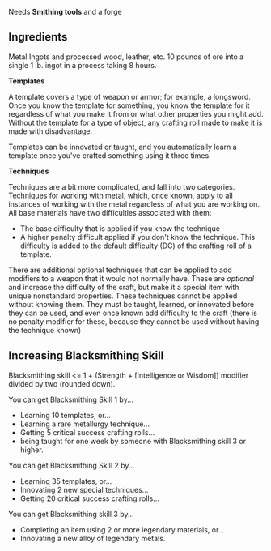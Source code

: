 Needs **Smithing tools** and a forge

## Ingredients
Metal Ingots and processed wood, leather, etc.
10 pounds of ore into a single 1 lb. ingot in a process taking 8 hours.

**Templates**

A template covers a type of weapon or armor; for example, a longsword. Once you know the template for something, you know the template for it regardless of what you make it from or what other properties you might add. Without the template for a type of object, any crafting roll made to make it is made with disadvantage.

Templates can be innovated or taught, and you automatically learn a template once you've crafted something using it three times.

**Techniques**

Techniques are a bit more complicated, and fall into two categories. Techniques for working with metal, which, once known, apply to all instances of working with the metal regardless of what you are working on. 
All base materials have two difficulties associated with them: 
- The base difficulty that is applied if you know the technique
- A higher penalty difficult applied if you don't know the technique. This difficulty is added to the default difficulty (DC) of the crafting roll of a template.

There are additional optional techniques that can be applied to add modifiers to a weapon that it would not normally have. These are _optional_ and increase the difficulty of the craft, but make it a special item with unique nonstandard properties. These techniques cannot be applied without knowing them. They must be taught, learned, or innovated before they can be used, and even once known add difficulty to the craft (there is no penalty modifier for these, because they cannot be used without having the technique known)

## Increasing Blacksmithing Skill

Blacksmithing skill <= 1 + (Strength + [Intelligence or Wisdom]) modifier divided by two (rounded down). 

You can get Blacksmithing Skill 1 by...

- Learning 10 templates, or…
- Learning a rare metallurgy technique...
- Getting 5 critical success crafting rolls...
- being taught for one week by someone with Blacksmithing skill 3 or higher.

You can get Blacksmithing Skill 2 by...

- Learning 35 templates, or...
- Innovating 2 new special techniques...
- Getting 20 critical success crafting rolls...

You can get Blacksmithing skill 3 by...

- Completing an item using 2 or more legendary materials, or...
- Innovating a new alloy of legendary metals.